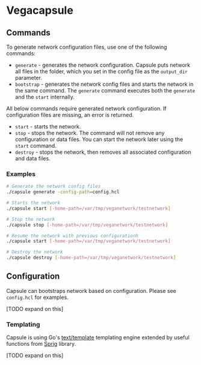 # Vegacapsule

## Commands

To generate network configuration files, use one of the following commands:

- `generate` - generates the network configuration. Capsule puts network all files in the folder, which you set in the config file as the `output_dir` parameter.
- `bootstrap` - generates the network config files and starts the network in the same command. The `generate` command executes both the `generate` and the `start` internally.

All below commands require generated network configuration. If configuration files are missing, an error is returned.

- `start` - starts the network. 
- `stop` - stops the network. The command will not remove any configuration or data files. You can start the network later using the `start` command.
- `destroy` - stops the network, then removes all associated configuration and data files.

### Examples

```bash
# Generate the network config files
./capsule generate -config-path=config.hcl

# Starts the network
./capsule start [-home-path=/var/tmp/veganetwork/testnetwork]

# Stop the network
./capsule stop [-home-path=/var/tmp/veganetwork/testnetwork]

# Resume the network with previous configurationh
./capsule start [-home-path=/var/tmp/veganetwork/testnetwork]

# Destroy the network
./capsule destroy [-home-path=/var/tmp/veganetwork/testnetwork]
```


## Configuration

Capsule can bootstraps network based on configuration. Please see `config.hcl` for examples.

[TODO expand on this]

### Templating

Capsule is using Go's [text/template](https://pkg.go.dev/text/template) templating engine extended by useful functions from [Sprig](http://masterminds.github.io/sprig/) library.

[TODO expand on this]